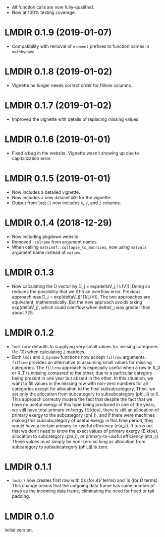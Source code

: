 * All function calls are now fully-qualified.
* Now at 100% testing coverage.


# LMDIR 0.1.9 (2019-01-07)

* Compatibility with removal of `element` prefixes to function names in `matsbyname`.


# LMDIR 0.1.8 (2019-01-02)

* Vignette no longer needs correct order for fillrow columns.


# LMDIR 0.1.7 (2019-01-02)

* Improved the vignette with details of replacing missing values.


# LMDIR 0.1.6 (2019-01-01)

* Fixed a bug in the website. Vignette wasn't showing up due to capitalization error.


# LMDIR 0.1.5 (2019-01-01)

* Now includes a detailed vignette.
* Now includes a new dataset `XGH` for the vignette.
* Output from `lmdi()` now includes `X`, `V`, and `Z` columns.


# LMDIR 0.1.4 (2018-12-29)

* Now including pkgdown website.
* Removed `_colname` from argument names.
* When calling `matsindf::collapse_to_matrices`, 
  now using `matvals` argument name instead of `values`.


# LMDIR 0.1.3

* Now calculating the D vector by D_j = exp(deltaV_j / L(V)).
  Doing so reduces the possibility that we'll hit an overflow error.
  Previous approach was D_j = exp(deltaV_j)^(1/L(V)).
  The two approaches are equivalent, mathematically.
  But the new approach avoids taking exp(deltaV_j), 
  which could overflow when deltaV_j was greater than about 725.


# LMDIR 0.1.2

* `lmdi` now defaults to supplying very small values for missing categories (1e-10)
  when calculating `Z` matrices.
* Both `lmdi` and `Z_byname` functions now accept `fillrow` arguments.
  `fillrow` provides an alternative to assuming small values for missing categories.
  The `fillrow` approach is especially useful when a row in X_0 or X_T 
  is missing compared to the other,
  due to a particular category being present in one year but absent in the other.
  In this situation, we want to fill values in the missing row with non-zero numbers for
  all categories except for allocation to the final subsubcategory.
  Then, we set only the allocation from subcategory to subsubcategory (phi_ij) to 0.
  This approach correctly models the fact that
  despite the fact that we have no useful exergy of this type being produced in
  one of the years, we still have
  total primary en/xergy (E.ktoe),
  there is still an allocation of primary exergy to the subcategory (phi_i), and
  if there were machines making this subsubcategory of useful exergy
  in this time period, they would have a certain primary-to-useful efficiency (eta_ij).
  It turns out that we don't need to know the exact values of
  primary exergy (E.ktoe),
  allocation to subcategory (phi_i), or
  primary-to-useful efficiency (eta_ij).
  These values must simply be non-zero so long as
  allocation from subcategory to subsubcategory (phi_ij) is zero.


# LMDIR 0.1.1

* `lmdi()` now creates first row with 0s (for $\Delta V$ terms) and 1s (for $D$ terms).
  This change means that the outgoing data frame has same number of rows as the incoming data frame,
  eliminating the need for head or tail padding.


# LMDIR 0.1.0

Initial version.
